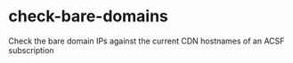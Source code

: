# check-bare-domains
Check the bare domain IPs against the current CDN hostnames of an ACSF subscription
